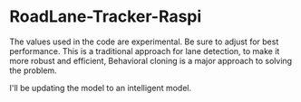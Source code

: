 # RoadLane-Tracker-Raspi
The values used in the code are experimental. Be sure to adjust for best performance.
This is a traditional approach for lane detection, to make it more robust and efficient,
Behavioral cloning is a major approach to solving the problem. 

I'll be updating the model to an intelligent model. 
